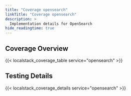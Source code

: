 ```yaml
---
title: "Coverage opensearch"
linkTitle: "Coverage opensearch"
description: >
  Implementation details for OpenSearch
hide_readingtime: true
---
```


## Coverage Overview
{{< localstack_coverage_table service="opensearch" >}}

## Testing Details
{{< localstack_coverage_details service="opensearch" >}}
